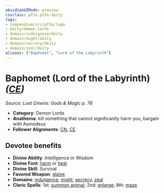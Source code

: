 ```yaml
---
obsidianUIMode: preview
cssclass: pf2e,pf2e-deity
tags:
- compendium/src/pf2e/logm
- deity/demon-lords
- domain/indulgence/deity
- domain/might/deity
- domain/secrecy/deity
- domain/zeal/deity
aliases: ["Baphomet", "Lord of the Labyrinth"]
---
```

# Baphomet (Lord of the Labyrinth) *([CE](/rules/traits/chaotic-evil-b1.md))*  
*Source: Lost Omens: Gods & Magic p. 76*  

- **Category**: Demon Lords
- **Anathema**: kill something that cannot significantly harm you, bargain with Asmodeus
- **Follower Alignments**: [CN](/rules/traits/chaotic-neutral-b1.md), [CE](/rules/traits/chaotic-evil-b1.md)

## Devotee benefits

- **Divine Ability**: Intelligence or Wisdom
- **Divine Font**: [harm](/compendium/spells/harm.md) or [heal](/compendium/spells/heal.md)
- **Divine Skill**: Survival
- **Favored Weapon**: [glaive](/compendium/equipment/items/glaive.md)
- **Domains**: [indulgence](/compendium/setting/domains.md#Indulgence), [might](/compendium/setting/domains.md#Might), [secrecy](/compendium/setting/domains.md#Secrecy), [zeal](/compendium/setting/domains.md#Zeal)
- **Cleric Spells**: 1st: [summon animal](/compendium/spells/summon-animal.md); 2nd: [enlarge](/compendium/spells/enlarge.md); 8th: [maze](/compendium/spells/maze.md)